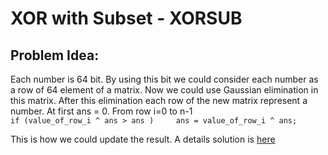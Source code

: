 # XOR with Subset - XORSUB
##  Problem Idea: 
Each number is 64 bit. By using this bit we could consider each number as a row of 64 element of a matrix. Now we could use Gaussian elimination in this matrix. After this elimination each row of the new matrix represent a number. At first ans = 0. From row i=0 to n-1  
`if (value_of_row_i ^ ans > ans )    
     ans = value_of_row_i ^ ans;`  
  
This is how we could update the result. A details solution is [here](https://math.stackexchange.com/a/52478/585911)

<!--stackedit_data:
eyJoaXN0b3J5IjpbODQ1OTM0NzQxXX0=
-->